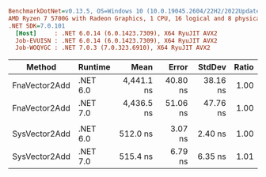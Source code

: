 ``` ini

BenchmarkDotNet=v0.13.5, OS=Windows 10 (10.0.19045.2604/22H2/2022Update)
AMD Ryzen 7 5700G with Radeon Graphics, 1 CPU, 16 logical and 8 physical cores
.NET SDK=7.0.101
  [Host]     : .NET 6.0.14 (6.0.1423.7309), X64 RyuJIT AVX2
  Job-EVUISN : .NET 6.0.14 (6.0.1423.7309), X64 RyuJIT AVX2
  Job-WOQYGC : .NET 7.0.3 (7.0.323.6910), X64 RyuJIT AVX2


```
|        Method |  Runtime |       Mean |    Error |   StdDev | Ratio |
|-------------- |--------- |-----------:|---------:|---------:|------:|
| FnaVector2Add | .NET 6.0 | 4,441.1 ns | 40.80 ns | 38.16 ns |  1.00 |
| FnaVector2Add | .NET 7.0 | 4,436.5 ns | 51.06 ns | 47.76 ns |  1.00 |
|               |          |            |          |          |       |
| SysVector2Add | .NET 6.0 |   512.0 ns |  3.07 ns |  2.40 ns |  1.00 |
| SysVector2Add | .NET 7.0 |   515.4 ns |  6.79 ns |  6.35 ns |  1.01 |
